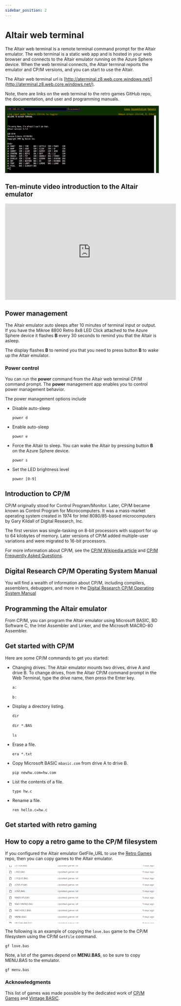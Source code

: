 ```yaml
---
sidebar_position: 2
---
```


# Altair web terminal

The Altair web terminal is a remote terminal command prompt for the Altair emulator. The web terminal is a static web app and is hosted in your web browser and connects to the Altair emulator running on the Azure Sphere device. When the web terminal connects, the Altair terminal reports the emulator and CP/M versions, and you can start to use the Altair.

The Altair web terminal url is [http://aterminal.z8.web.core.windows.net/](http://aterminal.z8.web.core.windows.net/).

Note, there are links on the web terminal to the retro games GitHub repo, the documentation, and user and programming manuals.

![This image shows the web terminal](../static/img/web_terminal_intro.png)

## Ten-minute video introduction to the Altair emulator

<iframe width="560" height="315" src="https://www.youtube.com/embed/uTBHzwm11xM" title="YouTube video player" frameborder="0" allow="accelerometer; autoplay; clipboard-write; encrypted-media; gyroscope; picture-in-picture" allowfullscreen></iframe>

## Power management

The Altair emulator auto sleeps after 10 minutes of terminal input or output. If you have the Mikroe 8800 Retro 8x8 LED Click attached to the Azure Sphere device it flashes **B** every 30 seconds to remind you that the Altair is asleep.

The display flashes **B** to remind you that you need to press button **B** to wake up the Altair emulator.

### Power control

You can run the **power** command from the Altair web terminal CP/M command prompt. The **power** management app enables you to control power management behavior.

The power management options include

- Disable auto-sleep

    ```cpm
    power d
    ```

- Enable auto-sleep

    ```cpm
    power e
    ```

- Force the Altair to sleep. You can wake the Altair by pressing button **B** on the Azure Sphere device.

    ```cpm
    power s
    ```

- Set the LED brightness level

    ```cpm
    power [0-9]
    ```

## Introduction to CP/M

CP/M originally stood for Control Program/Monitor. Later, CP/M became known as Control Program for Microcomputers. It was a mass-market operating system created in 1974 for Intel 8080/85-based microcomputers by Gary Kildall of Digital Research, Inc.

The first version was single-tasking on 8-bit processors with support for up to 64 kilobytes of memory. Later versions of CP/M added multiple-user variations and were migrated to 16-bit processors.

For more information about CP/M, see the [CP/M Wikipedia article](https://en.wikipedia.org/wiki/CP/M?azure-portal=true) and [CP/M Frequently Asked Questions](http://www.gaby.de/faq.htm).

## Digital Research CP/M Operating System Manual

You will find a wealth of information about CP/M, including compilers, assemblers, debuggers, and more in the [Digital Research CP/M Operating System Manual](http://www.gaby.de/cpm/manuals/archive/cpm22htm/)

## Programming the Altair emulator

From CP/M, you can program the Altair emulator using Microsoft BASIC, BD Software C, the Intel Assembler and Linker, and the Microsoft MACRO-80 Assembler.

## Get started with CP/M

Here are some CP/M commands to get you started:

- Changing drives. The Altair emulator mounts two drives, drive A and drive B. To change drives, from the Altair CP/M command prompt in the Web Terminal, type the drive name, then press the Enter key.

    ```cpm
    a:

    b:
    ```

- Display a directory listing.

    ```cpm
    dir

    dir *.BAS

    ls
    ```

- Erase a file.

    ```cpm
    era *.txt
    ```

- Copy Microsoft BASIC `mbasic.com` from drive A to drive B.

    ```cpm
    pip newhw.com=hw.com
    ```

- List the contents of a file.

    ```cpm
    type hw.c
    ```

- Rename a file.

    ```cpm
    ren hello.c=hw.c
    ```

## Get started with retro gaming

## How to copy a retro game to the CP/M filesystem

If you configured the Altair emulator GetFile_URL to use the [Retro Games](https://github.com/AzureSphereCloudEnabledAltair8800/RetroGames) repo, then you can copy games to the Altair emulator.

![](../static/img/retro-games-snippet.png)

The following is an example of copying the `love.bas` game to the CP/M filesystem using the CP/M `GetFile` command.

```cpm
gf love.bas
```

Note, a lot of the games depend on **MENU.BAS**, so be sure to copy MENU.BAS to the emulator.

```cpm
gf menu.bas
```

### Acknowledgments

This list of games was made possible by the dedicated work of [CP/M Games](http://www.retroarchive.org/cpm/games/games.htm) and [Vintage BASIC](http://www.vintage-basic.net/games.html).
